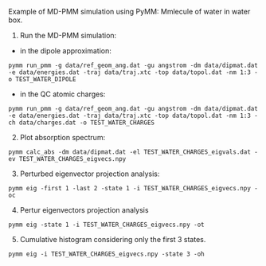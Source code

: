 Example of MD-PMM simulation using PyMM: Mmlecule of water in water box.

1. Run the MD-PMM simulation:
* in the dipole approximation:
```
pymm run_pmm -g data/ref_geom_ang.dat -gu angstrom -dm data/dipmat.dat -e data/energies.dat -traj data/traj.xtc -top data/topol.dat -nm 1:3 -o TEST_WATER_DIPOLE
```

* in the QC atomic charges:
```
pymm run_pmm -g data/ref_geom_ang.dat -gu angstrom -dm data/dipmat.dat -e data/energies.dat -traj data/traj.xtc -top data/topol.dat -nm 1:3 -ch data/charges.dat -o TEST_WATER_CHARGES
```

2. Plot absorption spectrum:
```
pymm calc_abs -dm data/dipmat.dat -el TEST_WATER_CHARGES_eigvals.dat -ev TEST_WATER_CHARGES_eigvecs.npy
```
3. Perturbed eigenvector projection analysis:
```
pymm eig -first 1 -last 2 -state 1 -i TEST_WATER_CHARGES_eigvecs.npy -oc
```
4. Pertur eigenvectors projection analysis
```
pymm eig -state 1 -i TEST_WATER_CHARGES_eigvecs.npy -ot
```
5. Cumulative histogram considering only the first 3 states.
```
pymm eig -i TEST_WATER_CHARGES_eigvecs.npy -state 3 -oh
```

